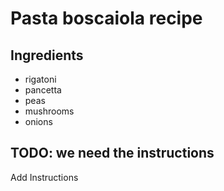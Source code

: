 # Pasta boscaiola recipe


## Ingredients

- rigatoni
- pancetta
- peas
- mushrooms
- onions


## TODO: we need the instructions


Add Instructions
